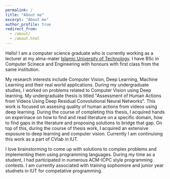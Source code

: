 ```yaml
---
permalink: /
title: "About me"
excerpt: "About me"
author_profile: true
redirect_from: 
  - /about/
  - /about.html
---
```


Hello! I am a computer science graduate who is currently working as a lecturer at my alma-mater [Islamic University of Technology](https://www.iutoic-dhaka.edu/). I have BSc in Computer Scinece and Engineering with honours with first class from the same institution. 

My research interests include Computer Vision, Deep Learning, Machine Learning and their real world applications. During my undergraduate studies, I worked on problems related to Computer Vision using Deep learning. My undergraduate thesis is titled "Assessment of Human Actions from Videos Using Deep Residual Convolutional Neural Networks". This work is focused on assesing quality of human actions from videos using deep learning. During the course of completing this thesis, I acquired hands on experinace on how to find and read literature on a specific domain, how to find gaps in the literature and proposing solutions to bridge that gap. On top of this, during the course of thesis work, I acquired an extensive exposure to deep learning and computer vision. Currently I am continuiong this work as a part of CVlab in IUT.

I love brainstorming to come up with solutions to complex problems and implementing them using programming languages. During my time as a student, I had participated in numerous ACM-ICPC style programming contests. I am currently associated with training sophomore and junior year studnets in IUT for competative programming. 

